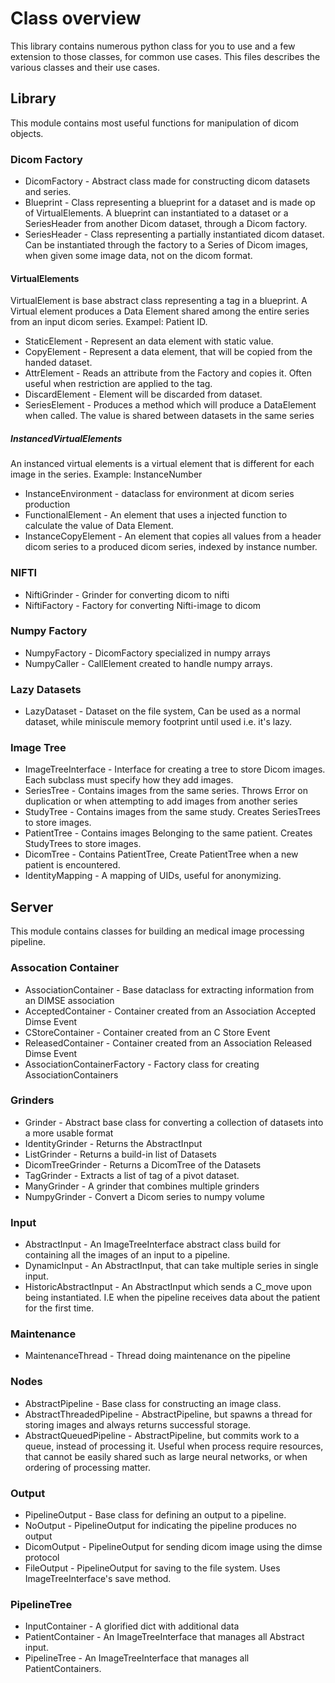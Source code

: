 # Class overview

This library contains numerous python class for you to use and a few extension to those classes, for common use cases. This files describes the various classes and their use cases.

## Library

This module contains most useful functions for manipulation of dicom objects.

### Dicom Factory

* DicomFactory - Abstract class made for constructing dicom datasets and series.
* Blueprint - Class representing a blueprint for a dataset and is made op of VirtualElements. A blueprint can instantiated to a dataset or a SeriesHeader from another Dicom dataset, through a Dicom factory.
* SeriesHeader - Class representing a partially instantiated dicom dataset. Can be instantiated through the factory to a Series of Dicom images, when given some image data, not on the dicom format.

#### VirtualElements

VirtualElement is base abstract class representing a tag in a blueprint. A Virtual element produces a Data Element shared among the entire series from an input dicom series. Exampel: Patient ID.

* StaticElement - Represent an data element with static value.
* CopyElement - Represent a data element, that will be copied from the handed dataset.
* AttrElement - Reads an attribute from the Factory and copies it. Often useful when restriction are applied to the tag.
* DiscardElement - Element will be discarded from dataset.
* SeriesElement - Produces a method which will produce a DataElement when called. The value is shared between datasets in the same series

##### InstancedVirtualElements
An instanced virtual elements is a virtual element that is different for each image in the series. Example: InstanceNumber

* InstanceEnvironment - dataclass for environment at dicom series production
* FunctionalElement - An element that uses a injected function to calculate the value of Data Element.
* InstanceCopyElement - An element that copies all values from a header dicom series to a produced dicom series, indexed by instance number.

### NIFTI

* NiftiGrinder - Grinder for converting dicom to nifti
* NiftiFactory - Factory for converting Nifti-image to dicom

### Numpy Factory

* NumpyFactory - DicomFactory specialized in numpy arrays
* NumpyCaller - CallElement created to handle numpy arrays.

### Lazy Datasets

* LazyDataset - Dataset on the file system, Can be used as a normal dataset, while miniscule memory footprint until used i.e. it's lazy. 

### Image Tree

* ImageTreeInterface - Interface for creating a tree to store Dicom images. Each subclass must specify how they add images.
* SeriesTree - Contains images from the same series. Throws Error on duplication or when attempting to add images from another series
* StudyTree - Contains images from the same study. Creates SeriesTrees to store images.
* PatientTree - Contains images Belonging to the same patient. Creates StudyTrees to store images.
* DicomTree - Contains PatientTree, Create PatientTree when a new patient is encountered.
* IdentityMapping - A mapping of UIDs, useful for anonymizing.

## Server

This module contains classes for building an medical image processing pipeline.

### Assocation Container

* AssociationContainer - Base dataclass for extracting information from an DIMSE association
* AcceptedContainer - Container created from an Association Accepted Dimse Event
* CStoreContainer - Container created from an C Store Event
* ReleasedContainer - Container created from an Association Released Dimse Event
* AssociationContainerFactory - Factory class for creating AssociationContainers

### Grinders

* Grinder - Abstract base class for converting a collection of datasets into a more usable format
* IdentityGrinder - Returns the AbstractInput
* ListGrinder - Returns a build-in list of Datasets
* DicomTreeGrinder - Returns a DicomTree of the Datasets
* TagGrinder - Extracts a list of tag of a pivot dataset.
* ManyGrinder - A grinder that combines multiple grinders
* NumpyGrinder - Convert a Dicom series to numpy volume

### Input

* AbstractInput - An ImageTreeInterface abstract class build for containing all the images of an input to a pipeline.
* DynamicInput - An AbstractInput, that can take multiple series in single input.
* HistoricAbstractInput - An AbstractInput which sends a C_move upon being instantiated. I.E when the pipeline receives data about the patient for the first time.

### Maintenance

* MaintenanceThread - Thread doing maintenance on the pipeline

### Nodes

* AbstractPipeline - Base class for constructing an image class.
* AbstractThreadedPipeline - AbstractPipeline, but spawns a thread for storing images and always returns successful storage.
* AbstractQueuedPipeline - AbstractPipeline, but commits work to a queue, instead of processing it. Useful when process require resources, that cannot be easily shared such as large neural networks, or when ordering of processing matter.

### Output

* PipelineOutput - Base class for defining an output to a pipeline.
* NoOutput - PipelineOutput for indicating the pipeline produces no output
* DicomOutput - PipelineOutput for sending dicom image using the dimse protocol
* FileOutput - PipelineOutput for saving to the file system. Uses ImageTreeInterface's save method.

### PipelineTree

* InputContainer - A glorified dict with additional data
* PatientContainer - An ImageTreeInterface that manages all Abstract input.
* PipelineTree - An ImageTreeInterface that manages all PatientContainers.
